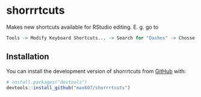 
<!-- README.md is generated from README.Rmd. Please edit that file -->

# shorrrtcuts

<!-- badges: start -->
<!-- badges: end -->

Makes new shortcuts available for RStudio editing. E. g. go to

``` r
Tools -> Modify Keyboard Shortcuts... -> Search for "Dashes" -> Chosse a shortcut.
```

## Installation

You can install the development version of shorrrtcuts from
[GitHub](https://github.com/) with:

``` r
# install.packages("devtools")
devtools::install_github("max607/shorrrtcuts")
```
